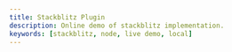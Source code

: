 ```yaml
---
title: Stackblitz Plugin
description: Online demo of stackblitz implementation.
keywords: [stackblitz, node, live demo, local]
---
```


<embed-project src="@dumlj/stackblitz-webpack-plugin"></embed-project>
